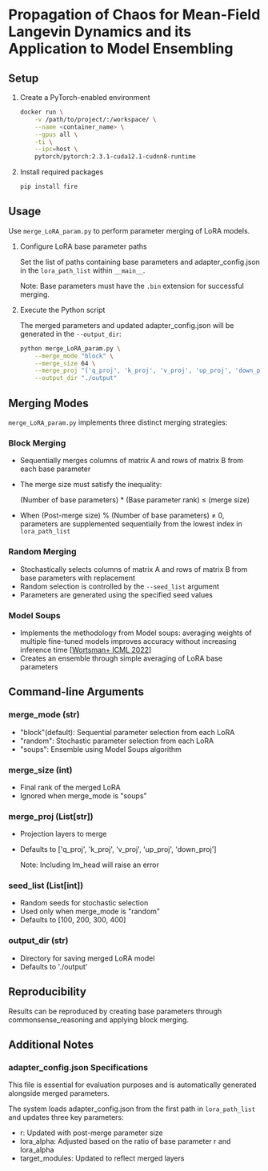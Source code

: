 # Propagation of Chaos for Mean-Field Langevin Dynamics and its Application to Model Ensembling

## Setup

1. Create a PyTorch-enabled environment

    ```bash
    docker run \
        -v /path/to/project/:/workspace/ \
        --name <container_name> \
        --gpus all \
        -ti \
        --ipc=host \
        pytorch/pytorch:2.3.1-cuda12.1-cudnn8-runtime
    ```

2. Install required packages

    ```bash
    pip install fire
    ```

## Usage

Use `merge_LoRA_param.py` to perform parameter merging of LoRA models.

1. Configure LoRA base parameter paths

    Set the list of paths containing base parameters and adapter_config.json in the `lora_path_list` within `__main__`.

    Note: Base parameters must have the `.bin` extension for successful merging.

2. Execute the Python script

    The merged parameters and updated adapter_config.json will be generated in the `--output_dir`:

    ```bash
    python merge_LoRA_param.py \
        --merge_mode "block" \
        --merge_size 64 \
        --merge_proj "['q_proj', 'k_proj', 'v_proj', 'up_proj', 'down_proj']" \
        --output_dir "./output"
    ```

## Merging Modes

`merge_LoRA_param.py` implements three distinct merging strategies:

### Block Merging

- Sequentially merges columns of matrix A and rows of matrix B from each base parameter
- The merge size must satisfy the inequality:

    (Number of base parameters) * (Base parameter rank) ≤ (merge size)

- When (Post-merge size) % (Number of base parameters) ≠ 0, parameters are supplemented sequentially from the lowest index in `lora_path_list`

### Random Merging

- Stochastically selects columns of matrix A and rows of matrix B from base parameters with replacement
- Random selection is controlled by the `--seed_list` argument
- Parameters are generated using the specified seed values

### Model Soups

- Implements the methodology from Model soups: averaging weights of multiple fine-tuned models improves accuracy without increasing inference time [[Wortsman+ ICML 2022](https://arxiv.org/abs/2203.05482)]
- Creates an ensemble through simple averaging of LoRA base parameters

## Command-line Arguments

### merge_mode (str)

- "block"(default): Sequential parameter selection from each LoRA
- "random": Stochastic parameter selection from each LoRA
- "soups": Ensemble using Model Soups algorithm

### merge_size (int)

- Final rank of the merged LoRA
- Ignored when merge_mode is "soups"

### merge_proj (List[str])

- Projection layers to merge
- Defaults to ['q_proj', 'k_proj', 'v_proj', 'up_proj', 'down_proj']

    Note: Including lm_head will raise an error

### seed_list (List[int])

- Random seeds for stochastic selection
- Used only when merge_mode is "random"
- Defaults to [100, 200, 300, 400]

### output_dir (str)

- Directory for saving merged LoRA model
- Defaults to './output'

## Reproducibility

Results can be reproduced by creating base parameters through commonsense_reasoning and applying block merging.

## Additional Notes

### adapter_config.json Specifications

This file is essential for evaluation purposes and is automatically generated alongside merged parameters.

The system loads adapter_config.json from the first path in `lora_path_list` and updates three key parameters:

- r: Updated with post-merge parameter size
- lora_alpha: Adjusted based on the ratio of base parameter r and lora_alpha
- target_modules: Updated to reflect merged layers
